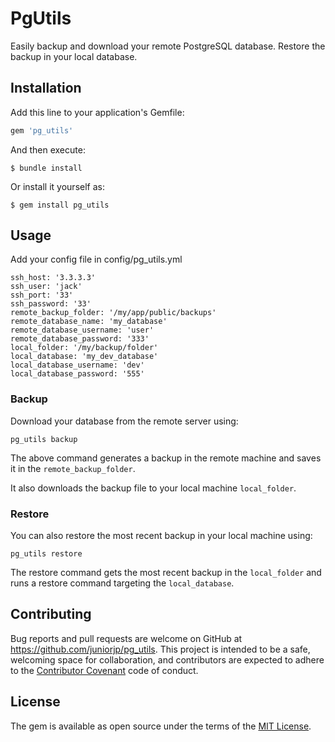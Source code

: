 # PgUtils

Easily backup and download your remote PostgreSQL database. Restore the backup in your local database.
## Installation

Add this line to your application's Gemfile:

```ruby
gem 'pg_utils'
```

And then execute:

    $ bundle install

Or install it yourself as:

    $ gem install pg_utils

## Usage

Add your config file in config/pg_utils.yml

    ssh_host: '3.3.3.3'
    ssh_user: 'jack'
    ssh_port: '33'
    ssh_password: '33'
    remote_backup_folder: '/my/app/public/backups'
    remote_database_name: 'my_database'
    remote_database_username: 'user'
    remote_database_password: '333'
    local_folder: '/my/backup/folder'
    local_database: 'my_dev_database'
    local_database_username: 'dev'
    local_database_password: '555'

### Backup
Download your database from the remote server using:

    pg_utils backup
    
The above command generates a backup in the remote machine and saves it in the `remote_backup_folder`.

It also downloads the backup file to your local machine `local_folder`. 
    
### Restore    
You can also restore the most recent backup in your local machine using:
    
    pg_utils restore

The restore command gets the most recent backup in the `local_folder` and runs a restore command targeting the `local_database`.
## Contributing

Bug reports and pull requests are welcome on GitHub at https://github.com/juniorjp/pg_utils. This project is intended to be a safe, welcoming space for collaboration, and contributors are expected to adhere to the [Contributor Covenant](http://contributor-covenant.org) code of conduct.


## License

The gem is available as open source under the terms of the [MIT License](http://opensource.org/licenses/MIT).

